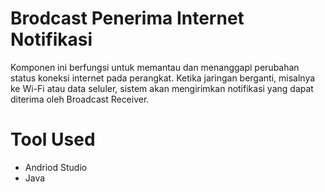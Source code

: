 # Brodcast Penerima Internet Notifikasi
Komponen ini berfungsi untuk memantau dan menanggapi perubahan status koneksi internet pada perangkat. Ketika jaringan berganti, misalnya ke Wi-Fi atau data seluler, sistem akan mengirimkan notifikasi yang dapat diterima oleh Broadcast Receiver.

# Tool Used
- Andriod Studio
- Java
